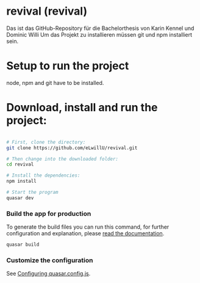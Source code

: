 # revival (revival)

Das ist das GitHub-Repository für die Bachelorthesis von Karin Kennel und Dominic Willi
Um das Projekt zu installieren müssen git und npm installiert sein.

# Setup to run the project

node, npm and git have to be installed.

# Download, install and run the project:

```bash

# First, clone the directory:
git clone https://github.com/eLwillU/revival.git

# Then change into the downloaded folder:
cd revival

# Install the dependencies:
npm install

# Start the program
quasar dev

```

### Build the app for production

To generate the build files you can run this command, for further configuration and explanation, please [read the documentation](https://quasar.dev/quasar-cli-vite/developing-spa/build-commands).

```bash
quasar build
```

### Customize the configuration

See [Configuring quasar.config.js](https://v2.quasar.dev/quasar-cli-vite/quasar-config-js).

